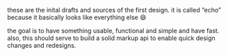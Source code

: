 these are the inital drafts and sources of the first design. it is called “echo” because it basically looks like everything else :smile:

the goal is to have something usable, functional and simple and have fast. also, this should serve to build a solid markup api to enable quick design changes and redesigns.
